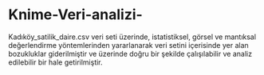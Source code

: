 # Knime-Veri-analizi-
Kadıköy_satilik_daire.csv veri seti üzerinde, istatistiksel, görsel ve mantıksal değerlendirme yöntemlerinden yararlanarak veri setini içerisinde yer alan bozukluklar giderilmiştir ve üzerinde doğru bir şekilde çalışılabilir ve analiz edilebilir bir hale getirilmiştir.
